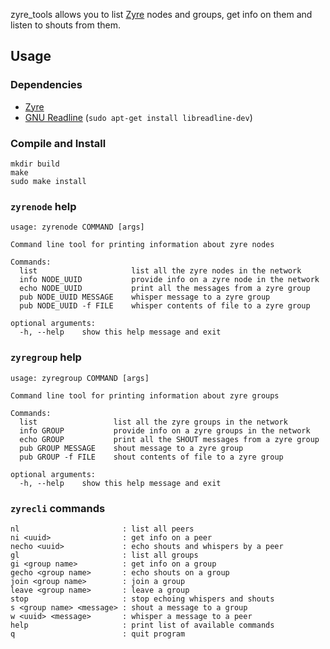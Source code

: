 zyre_tools allows you to list [Zyre](https://github.com/zeromq/zyre) nodes and groups, get info on them and listen to shouts from them.

## Usage

### Dependencies

- [Zyre](https://github.com/zeromq/zyre)
- [GNU Readline](http://tiswww.cwru.edu/php/chet/readline/rltop.html) (`sudo apt-get install libreadline-dev`)

### Compile and Install
```
mkdir build
make
sudo make install
```

### `zyrenode` help
```
usage: zyrenode COMMAND [args]

Command line tool for printing information about zyre nodes

Commands:
  list                     list all the zyre nodes in the network
  info NODE_UUID           provide info on a zyre node in the network
  echo NODE_UUID           print all the messages from a zyre group
  pub NODE_UUID MESSAGE    whisper message to a zyre group
  pub NODE_UUID -f FILE    whisper contents of file to a zyre group

optional arguments:
  -h, --help    show this help message and exit
```

### `zyregroup` help
```
usage: zyregroup COMMAND [args]

Command line tool for printing information about zyre groups

Commands:
  list                 list all the zyre groups in the network
  info GROUP           provide info on a zyre groups in the network
  echo GROUP           print all the SHOUT messages from a zyre group
  pub GROUP MESSAGE    shout message to a zyre group
  pub GROUP -f FILE    shout contents of file to a zyre group

optional arguments:
  -h, --help    show this help message and exit
```

### `zyrecli` commands
```
nl                       : list all peers
ni <uuid>                : get info on a peer
necho <uuid>             : echo shouts and whispers by a peer
gl                       : list all groups
gi <group name>          : get info on a group
gecho <group name>       : echo shouts on a group
join <group name>        : join a group
leave <group name>       : leave a group
stop                     : stop echoing whispers and shouts
s <group name> <message> : shout a message to a group
w <uuid> <message>       : whisper a message to a peer
help                     : print list of available commands
q                        : quit program
```
